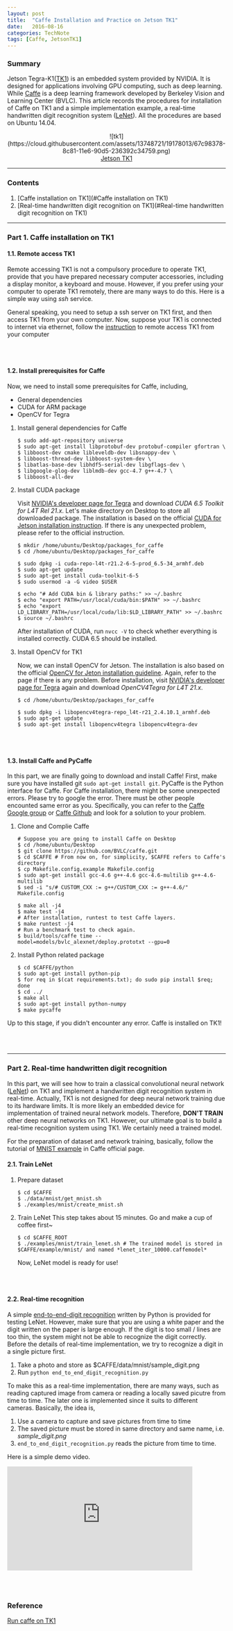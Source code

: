 ```yaml
---
layout: post
title:  "Caffe Installation and Practice on Jetson TK1"
date:   2016-08-16
categories: TechNote
tags: [Caffe, JetsonTK1]
---
```


### Summary

Jetson Tegra-K1([TK1]) is an embedded system provided by NVIDIA. It is designed for applications involving GPU computing, such as deep learning. While [Caffe] is a deep learning framework developed by Berkeley Vision and Learning Center (BVLC). This article records the procedures for installation of Caffe on TK1 and a simple implementation example, a real-time handwritten digit recognition system ([LeNet]). All the procedures are based on Ubuntu 14.04.

<center>![tk1](https://cloud.githubusercontent.com/assets/13748721/19178013/67c98378-8c81-11e6-90d5-236392c34759.png)</center>
<center><u>Jetson TK1</u></center>

___

### Contents

1. [Caffe installation on TK1](#Caffe installation on TK1)
2. [Real-time handwritten digit recognition on TK1](#Real-time handwritten digit recognition on TK1)

___
<a name="Caffe installation on TK1"></a>
### Part 1. Caffe installation on TK1

#### 1.1. Remote access TK1

Remote accessing TK1 is not a compulsory procedure to operate TK1, provide that you have prepared necessary computer accessories, including a display monitor, a keyboard and mouse. However, if you prefer using your computer to operate TK1 remotely, there are many ways to do this. Here is a simple way using *ssh* service.

General speaking, you need to setup a ssh server on TK1 first, and then access TK1 from your own computer. Now, suppose your TK1 is connected to internet via ethernet, follow the [instruction](https://huangying-zhan.github.io/2016/09/13/Linux-cheat-sheet.html#Remote) to remote access TK1 from your computer

<br></br>

#### 1.2. Install prerequisites for Caffe

Now, we need to install some prerequisites for Caffe, including,

+ General dependencies
+ CUDA for ARM package
+ OpenCV for Tegra

1. Install  general dependencies for Caffe

    ```
    $ sudo add-apt-repository universe
    $ sudo apt-get install libprotobuf-dev protobuf-compiler gfortran \
    $ libboost-dev cmake libleveldb-dev libsnappy-dev \
    $ libboost-thread-dev libboost-system-dev \
    $ libatlas-base-dev libhdf5-serial-dev libgflags-dev \
    $ libgoogle-glog-dev liblmdb-dev gcc-4.7 g++-4.7 \
    $ libboost-all-dev
    ```

2. Install CUDA package

	Visit [NVIDIA's developer page for Tegra] and download *CUDA 6.5 Toolkit for L4T Rel 21.x*. Let's make directory on Desktop to store all downloaded package. The installation is based on the official [CUDA for Jetson installation instruction]. If there is any unexpected problem, please refer to the official instruction.

    ```
    $ mkdir /home/ubuntu/Desktop/packages_for_caffe
    $ cd /home/ubuntu/Desktop/packages_for_caffe

    $ sudo dpkg -i cuda-repo-l4t-r21.2-6-5-prod_6.5-34_armhf.deb
    $ sudo apt-get update
    $ sudo apt-get install cuda-toolkit-6-5
    $ sudo usermod -a -G video $USER
    
    $ echo "# Add CUDA bin & library paths:" >> ~/.bashrc
    $ echo "export PATH=/usr/local/cuda/bin:$PATH" >> ~/.bashrc
    $ echo "export LD_LIBRARY_PATH=/usr/local/cuda/lib:$LD_LIBRARY_PATH" >> ~/.bashrc
    $ source ~/.bashrc
    ```

	After installation of CUDA, run `nvcc -V` to check whether everything is installed correctly. 
    CUDA 6.5 should be installed.

3. Install OpenCV for TK1

	Now, we can install OpenCV for Jetson. The installation is also based on the official [OpenCV for Jeton installation guideline]. Again, refer to the page if there is any problem. Before installation, visit [NVIDIA's developer page for Tegra] again and download *OpenCV4Tegra for L4T 21.x*.

    ```
    $ cd /home/ubuntu/Desktop/packages_for_caffe

    $ sudo dpkg -i libopencv4tegra-repo_l4t-r21_2.4.10.1_armhf.deb
    $ sudo apt-get update
    $ sudo apt-get install libopencv4tegra libopencv4tegra-dev
    ```

<br></br>

#### 1.3. Install Caffe and PyCaffe

In this part, we are finally going to download and install Caffe! First, make sure you have installed git `sudo apt-get install git`. PyCaffe is the Python interface for Caffe. For Caffe installation, there might be some unexpected errors. Please try to google the error. There must be other people encounted same error as you. Specifically, you can refer to the [Caffe Google group](https://groups.google.com/forum/#!forum/caffe-users) or [Caffe Github](https://github.com/BVLC/caffe/issues) and look for a solution to your problem.

1. Clone and Complie Caffe

    ```
    # Suppose you are going to install Caffe on Desktop
    $ cd /home/ubuntu/Desktop
    $ git clone https://github.com/BVLC/caffe.git
    $ cd $CAFFE # From now on, for simplicity, $CAFFE refers to Caffe's directory
    $ cp Makefile.config.example Makefile.config
    $ sudo apt-get install gcc-4.6 g++-4.6 gcc-4.6-multilib g++-4.6-multilib
    $ sed -i "s/# CUSTOM_CXX := g++/CUSTOM_CXX := g++-4.6/" Makefile.config

    $ make all -j4
    $ make test -j4
	# After installation, runtest to test Caffe layers.
    $ make runtest -j4
    # Run a benchmark test to check again.
    $ build/tools/caffe time --model=models/bvlc_alexnet/deploy.prototxt --gpu=0
    ```

2. Install Python related package

    ```
    $ cd $CAFFE/python
    $ sudo apt-get install python-pip
    $ for req in $(cat requirements.txt); do sudo pip install $req; done
    $ cd ../
    $ make all
    $ sudo apt-get install python-numpy
    $ make pycaffe
    ```

Up to this stage, if you didn't encounter any error. Caffe is installed on TK1! 

<br></br>
___

<a name = "Real-time handwritten digit recognition on TK1"></a>
### Part 2. Real-time handwritten digit recognition

In this part, we will see how to train a classical convolutional neural network ([LeNet]) on TK1 and implement a handwritten digit recognition system in real-time. Actually, TK1 is not designed for deep neural network training due to its hardware limits. It is more likely an embedded device for implementation of trained neural network models. Therefore, **DON'T TRAIN** other deep neural networks on TK1. However, our ultimate goal is to build a real-time recognition system using TK1. We certainly need a trained model.

For the preparation of dataset and network training, basically, follow the tutorial of [MNIST example](http://caffe.berkeleyvision.org/gathered/examples/mnist.html) in Caffe official page.

#### 2.1.  Train LeNet

1. Prepare dataset

    ```
    $ cd $CAFFE
    $ ./data/mnist/get_mnist.sh
    $ ./examples/mnist/create_mnist.sh
    ```

2. Train LeNet
	This step takes about 15 minutes. Go and make a cup of coffee first~
    
    ```
    $ cd $CAFFE_ROOT
    $ ./examples/mnist/train_lenet.sh # The trained model is stored in $CAFFE/example/mnist/ and named *lenet_iter_10000.caffemodel*
    ```
    
	Now, LeNet model is ready for use!

<br></br>

#### 2.2. Real-time recognition

A simple [end-to-end-digit recognition][end_to_end_digit_recognition] written by Python is provided for testing LeNet. However, make sure that you are using a white paper and the digit written on the paper is large enough. If the digit is too small / lines are too thin, the system might not be able to recognize the digit correctly. Before the details of real-time implementation, we try to recognize a digit in a single picture first.

1. Take a photo and store as $CAFFE/data/mnist/sample_digit.png
2. Run `python end_to_end_digit_recognition.py`

To make this as a real-time implementation, there are many ways, such as reading captured image from camera or reading a locally saved  picutre from time to time. The later one is implemented since it suits to different cameras. Basically, the idea is,

1. Use a camera to capture and save pictures from time to time
2. The saved picture must be stored in same directory and same name, i.e. *sample_digit.png*
3. `end_to_end_digit_recognition.py` reads the picture from time to time.

Here is a simple demo video.

<iframe width="427" height="240" src="https://www.youtube.com/embed/5_aONXUhKbE" frameborder="0" allowfullscreen></iframe>

<br></br>


### Reference


[Run caffe on TK1](https://petewarden.com/2014/10/25/how-to-run-the-caffe-deep-learning-vision-library-on-nvidias-jetson-mobile-gpu-board/)

[CUDA for Jetson installation instruction]: http://elinux.org/Jetson/Installing_CUDA

[OpenCV for Jeton installation guideline]: http://elinux.org/Jetson/Installing_OpenCV

[NVIDIA's developer page for Tegra]: https://developer.nvidia.com/linux-tegra-rel-21

[MNIST LeNet example]: http://caffe.berkeleyvision.org/gathered/examples/mnist.html

[LeNet]: http://yann.lecun.com/exdb/lenet/

[end_to_end_digit_recognition]: https://www.dropbox.com/s/dbbaeoddwfg4cfg/end_to_end_digit_recognition.py?dl=0

[TK1]: http://www.nvidia.com/object/tegra-k1-processor.html

[Caffe]: http://caffe.berkeleyvision.org/